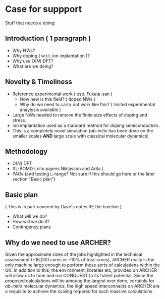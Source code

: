 # Case for suppport

Stuff that needs a doing:

## Introduction ( 1 paragraph )
  - Why NWs?
  - Why doping ( w.r.t. ion implantation )?
  - Why use O(*N*) DFT?
  - What are we doing?
  
## Novelty & Timeliness
  - Reference experimental work ( esp. Fukata-san )
    - How new is this field? ( doped NWs )
    - Why do we need to carry out work like this? ( limited experimental anaylysis available )
  - Large NWs needed to remove the finite size effects of doping and stress.
  - Ion implantation used as a standard method for doping semiconductors.
  - This is a completely novel simulation (*ab-initio* has been done on the smaller scales **AND** large scale with classical molecular dynamics)
  
## Methodology
  - O(*N*) DFT
  - XL-BOMD ( cite papers Niklasson and Arita )
  - PAOs (and testing L-range? Not sure if this should go here or the later section "Basic plan")
  
## Basic plan
( This is in part covered by Dave's notes RE the timeline )
  - What will we do? 
  - How will we do it? 
  - Contingency plans
  
## Why do we need to use ARCHER?

Given the approximate sizes of the jobs highlighted in the technical assessment (~16,000 cores or ~10% of total cores), ARCHER really is the only machine large enough to perform these sorts of calculations within the UK. In addition to this, the environment, libraries etc, provided on ARCHER will allow us to tune and run CONQUEST to its fullest potential. Since the proposed calculations will be amoung the largest ever done, certainly for *ab-initio* molecular dynamics, the high speed interconnects on ARCHER are a requisite to achieve the scaling required for such massive calculations.
